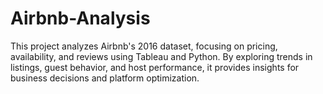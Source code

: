 # Airbnb-Analysis
This project analyzes Airbnb's 2016 dataset, focusing on pricing, availability, and reviews using Tableau and Python. By exploring trends in listings, guest behavior, and host performance, it provides insights for business decisions and platform optimization.
